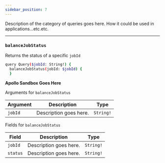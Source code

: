 ```yaml
---
sidebar_position: 7
---
```


Description of the category of queries goes here. How it could be used in applications...etc.etc.

---

### `balanceJobStatus`

Returns the status of a specific `jobId`

```sh
query Query($jobId: String!) {
  balanceJobStatus(jobId: $jobId) {
  }
```

**Apollo Sandbox Goes Here**


Arguments for `balanceJobStatus`

| Argument      | Description | Type |
| ----------- | ----------- | ----------- |
| `jobId`      | Description goes here.       | `String!` | 

Fields for `balanceJobStatus`

| Field      | Description | Type |
| ----------- | ----------- | ----------- |
| `jobId`      | Description goes here.       | `String!`       |
| `status`      | Description goes here.       | `String!` | 
